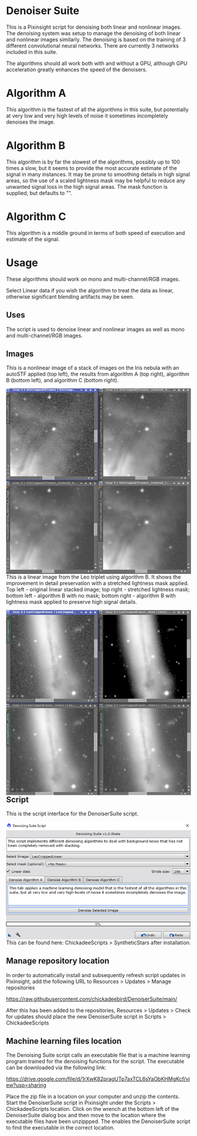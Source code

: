 # Denoiser Suite

This is a Pixinsight script for denoising both linear and nonlinear images. The denoising system was setup to manage the denoising of both linear and nonlinear images similarly. The denoising is based on the training of 3 different convolutional neural networks. There are currently 3 networks included in this suite.

The algorithms should all work both with and without a GPU, although GPU acceleration greatly enhances the speed of the denoisers.

# Algorithm A

This algorithm is the fastest of all the algorithms in this suite, but potentially at very low and very high levels of noise it sometimes incompletely denoises the image.

# Algorithm B

This algorithm is by far the slowest of the algorithms, possibly up to 100 times a slow, but it seems to provide the most accurate estimate of the signal in many instances. It may be prone to smoothing details in high signal areas, so the use of a scaled lightness mask may be helpful to reduce any unwanted signal loss in the high signal areas. The mask function is supplied, but defaults to "<No Mask>".

# Algorithm C

This algorithm is a middle ground in terms of both speed of execution and estimate of the signal.

# Usage

These algorithms should work on mono and multi-channel/RGB images.

Select Linear data if you wish the algorithm to treat the data as linear, otherwise significant blending artifacts may be seen.

## Uses

The script is used to denoise linear and nonlinear images as well as mono and multi-channel/RGB images.

## Images

This is a nonlinear image of a stack of images on the Iris nebula with an autoSTF applied (top left), the results from algorithm A (top right), algorithm B (bottom left), and algorithm C (bottom right).

<img src="./figs/DenoiserSuite no mask on Iris.png" text='DenoiserSuite script' align=left />

This is a linear image from the Leo triplet using algorithm B. It shows the improvement in detail preservation with a stretched lightness mask applied. Top left - original linear stacked image; top right - stretched lightness mask; bottom left - algorithm B with no mask; bottom right - algorithm B with lightness mask applied to preserve high signal details.

<img src="./figs/DenoiserSuite algorithm B mask.png" text='DenoiserSuite algorithm B with and without mask' align=left />

## Script

This is the script interface for the DenoiserSuite script.

<img src="./figs/DenoiserSuite script.png" text='SyntheticStars script' align=left />















This can be found here: ChickadeeScripts > SyntheticStars after installation.

## Manage repository location

In order to automatically install and subsequently refresh script updates in Pixinsight, add the following URL to Resources > Updates > Manage repositories

https://raw.githubusercontent.com/chickadeebird/DenoiserSuite/main/

After this has been added to the repositories, Resources > Updates > Check for updates should place the new DenoiserSuite script in Scripts > ChickadeeScripts

## Machine learning files location

The Denoising Suite script calls an executable file that is a machine learning program trained for the denoising functions for the script. The executable can be downloaded via the following link:

https://drive.google.com/file/d/1rXwK82pragUTp7axTCL6sYaObKHMgKcf/view?usp=sharing

Place the zip file in a location on your computer and unzip the contents. Start the DenoiserSuite script in Pixinsight under the Scripts > ChickadeeScripts location. Click on the wrench at the bottom left of the DenoiserSuite dialog box and then move to the location where the executable files have been unzippped. The enables the DenoiserSuite script to find the executable in the correct location.
